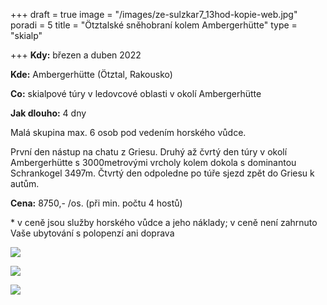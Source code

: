 +++
draft = true
image = "/images/ze-sulzkar7_13hod-kopie-web.jpg"
poradi = 5
title = "Ötztalské sněhobraní kolem Ambergerhütte"
type = "skialp"

+++
**Kdy:** březen a duben 2022

**Kde:** Ambergerhütte (Ötztal, Rakousko)

**Co:** skialpové túry v ledovcové oblasti v okolí Ambergerhütte

**Jak dlouho:** 4 dny

Malá skupina max. 6 osob pod vedením horského vůdce.

První den nástup na chatu z Griesu. Druhý až čvrtý den túry v okolí Ambergerhütte s 3000metrovými vrcholy kolem dokola s dominantou Schrankogel 3497m. Čtvrtý den odpoledne po túře sjezd zpět do Griesu k autům.

**Cena:** 8750,- /os. (při min. počtu 4 hostů)

\* v ceně jsou služby horského vůdce a jeho náklady; v ceně není zahrnuto Vaše ubytování s polopenzí ani doprava

![](/images/z-mutterberg-seespitz-kopie-web.jpg)

![](/images/z-bockkoglferner2-kopie-web.jpg)

![](/images/ze-sulzkar3_11hod-kopie-web.jpg)
